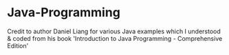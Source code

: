# Java-Programming

Credit to author Daniel Liang for various Java examples which I understood & coded 
from his book 'Introduction to Java Programming - Comprehensive Edition' 
